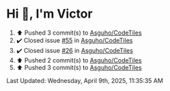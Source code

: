 <h1>Hi 👋, I'm Victor </h1>

<!--RECENT_ACTIVITY:start-->
1. ⬆️ Pushed 3 commit(s) to [Asguho/CodeTiles](https://github.com/Asguho/CodeTiles)<br>
2. ✔️ Closed issue [#55](https://github.com/Asguho/CodeTiles/issues/55) in [Asguho/CodeTiles](https://github.com/Asguho/CodeTiles)<br>
3. ✔️ Closed issue [#26](https://github.com/Asguho/CodeTiles/issues/26) in [Asguho/CodeTiles](https://github.com/Asguho/CodeTiles)<br>
4. ⬆️ Pushed 2 commit(s) to [Asguho/CodeTiles](https://github.com/Asguho/CodeTiles)<br>
5. ⬆️ Pushed 3 commit(s) to [Asguho/CodeTiles](https://github.com/Asguho/CodeTiles)<br>
<!--RECENT_ACTIVITY:end-->

<!--RECENT_ACTIVITY:last_update-->
Last Updated: Wednesday, April 9th, 2025, 11:35:35 AM
<!--RECENT_ACTIVITY:last_update_end-->
